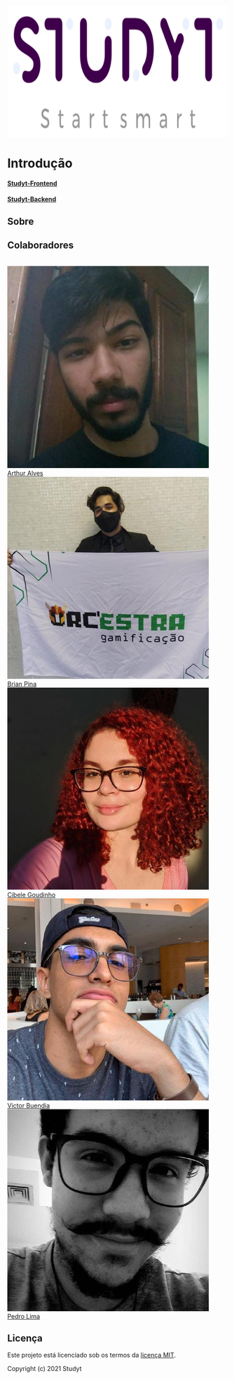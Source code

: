 <p align="center"> <img src="assets/img/logoStudyt.png" width="auto" height="300" />
<br>

# Introdução

#### [Studyt-Frontend](https://github.com/Studyt/studyt-front)


#### [Studyt-Backend](https://github.com/Studyt/studyt-back)


## Sobre

## Colaboradores

<br>
<div class="container">
  <div class="row">
    <div class="col-sm-4 container-img">
        <img src="../assets/img/time/arthur.jpg" alt="..." class="img-thumbnail image">
            <div class="middle">
              <div class="text">
                <a href="https://github.com/Arthur-Matos">Arthur Alves</a>
              </div>
            </div>
    </div>
    <div class="col-sm-4 container-img">
      <img src="../assets/img/time/brian.jpg" alt="..." class="img-thumbnail image">  
          <div class="middle">
            <div class="text">
            <a href="https://github.com/DLBrianPina">Brian Pina</a>
            </div>
          </div>
    </div>
    <div class="col-sm-4 container-img">
    <img src="../assets/img/time/cibele.jpg" alt="..." class="img-thumbnail image">
        <div class="middle">
          <div class="text">
          <a href="https://github.com/CibeleG">Cibele Goudinho</a>
          </div>
        </div>
        </div>
    <div class="col-sm-4 container-img">
    <img src="../assets/img/time/buendia.jpg" alt="..." class="img-thumbnail image">
        <div class="middle">
          <div class="text">
          <a href="https://github.com/Victor-Buendia">Victor Buendia</a>
          </div>
        </div>
        </div>
    <div class="col-sm-4 container-img">
    <img src="../assets/img/time/pedro.jpg" alt="..." class="img-thumbnail image">
        <div class="middle">
          <div class="text">
          <a href="https://github.com/pedrolimass">Pedro Lima</a>
          </div>
        </div>
        </div>
  </div>

## Licença

Este projeto está licenciado sob os termos da [licença MIT]().

Copyright (c) 2021 Studyt